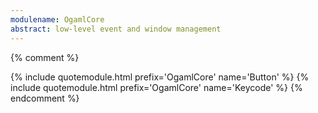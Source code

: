 ```yaml
---
modulename: OgamlCore
abstract: low-level event and window management
---
```


{% comment %}
<!-- We can uncomment this when the problem is solved -->
{% include quotemodule.html prefix='OgamlCore' name='Button' %}
{% include quotemodule.html prefix='OgamlCore' name='Keycode' %}
{% endcomment %}
